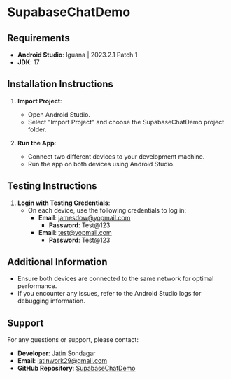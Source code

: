 # SupabaseChatDemo

## Requirements

- **Android Studio**: Iguana | 2023.2.1 Patch 1
- **JDK**: 17

## Installation Instructions

1. **Import Project**:
   - Open Android Studio.
   - Select "Import Project" and choose the SupabaseChatDemo project folder.

2. **Run the App**:
   - Connect two different devices to your development machine.
   - Run the app on both devices using Android Studio.

## Testing Instructions

1. **Login with Testing Credentials**:
   - On each device, use the following credentials to log in:
     - **Email**: jamesdow@yopmail.com
       - **Password**: Test@123
     - **Email**: test@yopmail.com
       - **Password**: Test@123

## Additional Information

- Ensure both devices are connected to the same network for optimal performance.
- If you encounter any issues, refer to the Android Studio logs for debugging information.

## Support

For any questions or support, please contact:

- **Developer**: Jatin Sondagar
- **Email**: jatinwork29@gmail.com
- **GitHub Repository**: [SupabaseChatDemo](https://github.com/jatinwork29/SupabaseChatDemo)
